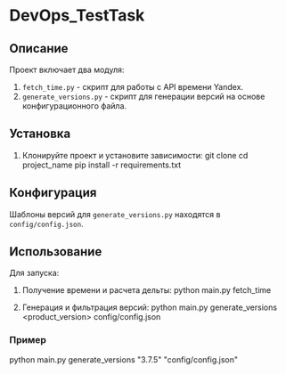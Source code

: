 # DevOps_TestTask

## Описание
Проект включает два модуля:
1. `fetch_time.py` - скрипт для работы с API времени Yandex.
2. `generate_versions.py` - скрипт для генерации версий на основе конфигурационного файла.

## Установка
1. Клонируйте проект и установите зависимости:
    git clone <URL>
    cd project_name
    pip install -r requirements.txt


## Конфигурация
Шаблоны версий для `generate_versions.py` находятся в `config/config.json`.

## Использование
Для запуска:

1. Получение времени и расчета дельты:
    python main.py fetch_time

2. Генерация и фильтрация версий:
    python main.py generate_versions <product_version> config/config.json

### Пример
python main.py generate_versions "3.7.5" "config/config.json"
